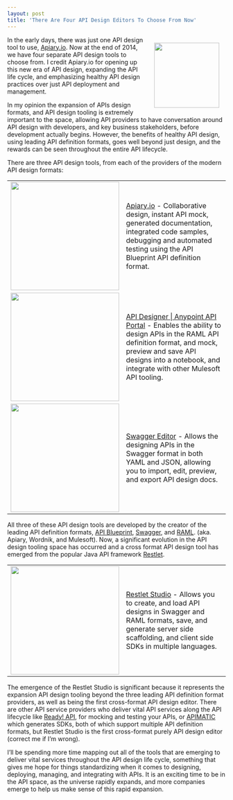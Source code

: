 ```yaml
---
layout: post
title: 'There Are Four API Design Editors To Choose From Now'
---
```

<p><a href="http://design.apievangelist.com/"><img style="padding: 15px;" src="https://s3.amazonaws.com/kinlane-productions/bw-icons/bw-design.png" alt="" width="150" align="right" /></a></p>
<p>In the early days, there was just one API design tool to use, <a href="http://apiary.io">Apiary.io</a>. Now at the end of 2014, we have four separate API design tools to choose from. I credit Apiary.io for opening up this new era of API design, expanding the API life cycle, and emphasizing healthy API design practices over just API deployment and management.</p>
<p>In my opinion the expansion of APIs design formats, and API design tooling is extremely important to the space, allowing API providers to have conversation around API design with developers, and key business stakeholders, before development actually begins. However, the benefits of healthy API design, using leading API definition formats, goes well beyond just design, and the rewards can be seen throughout the entire API lifecycle.</p>
<p>There are three API design tools, from each of the providers of the modern API design formats:</p>
<table cellspacing="2" cellpadding="3" width="100%">
<tbody>
<tr>
<td><a href="http://apiary.io/"><img src="https://s3.amazonaws.com/kinlane-productions/api-evangelist/api-design-editor/apiary-editor.png" alt="" width="250" /></a></td>
<td><a href="http://apiary.io/">Apiary.io</a> - Collaborative design, instant API mock, generated documentation, integrated code samples, debugging and automated testing using the API Blueprint API definition format.</td>
</tr>
<tr>
<td><a href="http://api-portal.anypoint.mulesoft.com/raml/api-designer"><img src="https://s3.amazonaws.com/kinlane-productions/api-evangelist/api-design-editor/mulesoft-api-designer.png" alt="" width="250" /></a></td>
<td><a href="http://api-portal.anypoint.mulesoft.com/raml/api-designer">API Designer | Anypoint API Portal</a> - Enables the ability to design APIs in the RAML API definition format, and mock, preview and save API designs into a notebook, and integrate with other Mulesoft API tooling.</td>
</tr>
<tr>
<td><a href="http://editor.swagger.io"><img src="https://s3.amazonaws.com/kinlane-productions/api-evangelist/api-design-editor/swagger-editor.png" alt="" width="250" /></a></td>
<td><a href="http://editor.swagger.io">Swagger Editor</a> - Allows the designing APIs in the Swagger format in both YAML and JSON, allowing you to import, edit, preview, and export API design docs.</td>
</tr>
</tbody>
</table>
<p>All three of these API design tools are developed by the creator of the leading API definition formats, <a href="http://apiblueprint.org/">API Blueprint</a>, <a href="http://swagger.io/">Swagger</a>, and <a href="http://raml.org/">RAML</a>. (aka. Apiary, Wordnik, and Mulesoft). Now, a significant evolution in the API design tooling space has occurred and a cross format API design tool has emerged from the popular Java API framework <a href="http://restlet.com/">Restlet</a>.</p>
<table cellspacing="2" cellpadding="3" width="100%">
<tbody>
<tr>
<td><a href="http://studio.restlet.com"><img src="https://s3.amazonaws.com/kinlane-productions/api-evangelist/api-design-editor/restlet-studio.png" alt="" width="250" /></a></td>
<td><a href="http://studio.restlet.com">Restlet Studio</a> - Allows you to create, and load API designs in Swagger and RAML formats, save, and generate server side scaffolding, and client side SDKs in multiple languages.</td>
</tr>
</tbody>
</table>
<p>The emergence of the Restlet Studio is significant because it represents the expansion API design tooling beyond the three leading API definition format providers, as well as being the first cross-format API design editor. There are other API service providers who deliver vital API services along the API lifecycle like <a href="http://smartbear.com/product/ready-api/overview/">Ready! API</a>, for mocking and testing your APIs, or <a href="https://apimatic.io/">APIMATIC</a> which generates SDKs, both of which support multiple API definition formats, but Restlet Studio is the first cross-format purely API design editor (correct me if I&rsquo;m wrong).</p>
<p>I&rsquo;ll be spending more time mapping out all of the tools that are emerging to deliver vital services throughout the API design life cycle, something that gives me hope for things standardizing when it comes to designing, deploying, managing, and integrating with APIs. It is an exciting time to be in the API space, as the universe rapidly expands, and more companies emerge to help us make sense of this rapid expansion.</p>